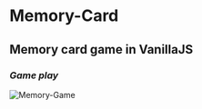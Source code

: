 # Memory-Card
## Memory card game in VanillaJS 

### *Game play*
![Memory-Game](https://user-images.githubusercontent.com/67281513/185404873-ceb7d051-91a9-4d3e-a495-94105d5a4a9e.gif)
